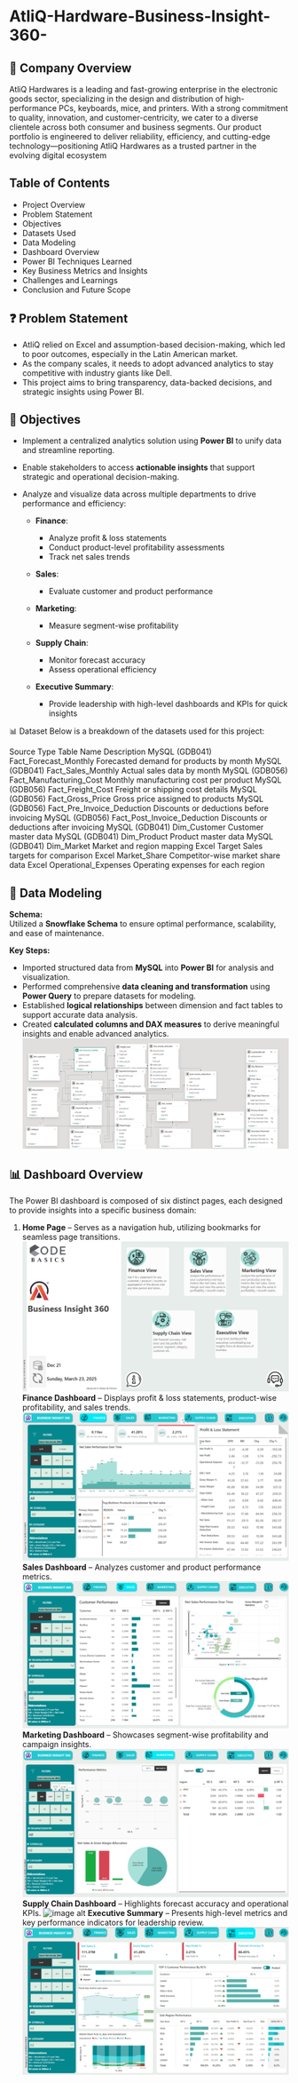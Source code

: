 # AtliQ-Hardware-Business-Insight-360-
## 🏢 Company Overview
AtliQ Hardwares is a leading and fast-growing enterprise in the electronic goods sector, specializing in the design and distribution of high-performance PCs, keyboards, mice, and printers. With a strong commitment to quality, innovation, and customer-centricity, we cater to a diverse clientele across both consumer and business segments. Our product portfolio is engineered to deliver reliability, efficiency, and cutting-edge technology—positioning AtliQ Hardwares as a trusted partner in the evolving digital ecosystem

## Table of Contents
* Project Overview
* Problem Statement
* Objectives
* Datasets Used
* Data Modeling
* Dashboard Overview
* Power BI Techniques Learned
* Key Business Metrics and Insights
* Challenges and Learnings
* Conclusion and Future Scope

## ❓ Problem Statement
* AtliQ relied on Excel and assumption-based decision-making, which led to poor outcomes, especially in the Latin American market.
* As the company scales, it needs to adopt advanced analytics to stay competitive with industry giants like Dell.
* This project aims to bring transparency, data-backed decisions, and strategic insights using Power BI.

## 🎯 Objectives

- Implement a centralized analytics solution using **Power BI** to unify data and streamline reporting.
- Enable stakeholders to access **actionable insights** that support strategic and operational decision-making.
- Analyze and visualize data across multiple departments to drive performance and efficiency:

  - **Finance**:  
    - Analyze profit & loss statements  
    - Conduct product-level profitability assessments  
    - Track net sales trends  

  - **Sales**:  
    - Evaluate customer and product performance  

  - **Marketing**:  
    - Measure segment-wise profitability  

  - **Supply Chain**:  
    - Monitor forecast accuracy  
    - Assess operational efficiency  

  - **Executive Summary**:  
    - Provide leadership with high-level dashboards and KPIs for quick insights


📊 Dataset
Below is a breakdown of the datasets used for this project:

Source Type	Table Name	Description
MySQL (GDB041)	Fact_Forecast_Monthly	Forecasted demand for products by month
MySQL (GDB041)	Fact_Sales_Monthly	Actual sales data by month
MySQL (GDB056)	Fact_Manufacturing_Cost	Monthly manufacturing cost per product
MySQL (GDB056)	Fact_Freight_Cost	Freight or shipping cost details
MySQL (GDB056)	Fact_Gross_Price	Gross price assigned to products
MySQL (GDB056)	Fact_Pre_Invoice_Deduction	Discounts or deductions before invoicing
MySQL (GDB056)	Fact_Post_Invoice_Deduction	Discounts or deductions after invoicing
MySQL (GDB041)	Dim_Customer	Customer master data
MySQL (GDB041)	Dim_Product	Product master data
MySQL (GDB041)	Dim_Market	Market and region mapping
Excel	Target	Sales targets for comparison
Excel	Market_Share	Competitor-wise market share data
Excel	Operational_Expenses	Operating expenses for each region

## 🧩 Data Modeling

**Schema:**  
Utilized a **Snowflake Schema** to ensure optimal performance, scalability, and ease of maintenance.

**Key Steps:**

- Imported structured data from **MySQL** into **Power BI** for analysis and visualization.
- Performed comprehensive **data cleaning and transformation** using **Power Query** to prepare datasets for modeling.
- Established **logical relationships** between dimension and fact tables to support accurate data analysis.
- Created **calculated columns and DAX measures** to derive meaningful insights and enable advanced analytics.
![image alt](https://github.com/harishgraphics7/AtliQ-Hardware-Business-Insight-360-/blob/main/SCHEMA.png)


## 📊 Dashboard Overview

The Power BI dashboard is composed of six distinct pages, each designed to provide insights into a specific business domain:

1. **Home Page** – Serves as a navigation hub, utilizing bookmarks for seamless page transitions.
![image alt](https://github.com/harishgraphics7/AtliQ-Hardware-Business-Insight-360-/blob/main/HOME%20VIEW.png)
**Finance Dashboard** – Displays profit & loss statements, product-wise profitability, and sales trends.
![image alt](https://github.com/harishgraphics7/AtliQ-Hardware-Business-Insight-360-/blob/main/FINANCE%20VIEW.png)
**Sales Dashboard** – Analyzes customer and product performance metrics.
![image alt](https://github.com/harishgraphics7/AtliQ-Hardware-Business-Insight-360-/blob/main/SALES%20VIEW.png)
**Marketing Dashboard** – Showcases segment-wise profitability and campaign insights.
![image alt](https://github.com/harishgraphics7/AtliQ-Hardware-Business-Insight-360-/blob/main/MARKETING%20VIEW.png)
**Supply Chain Dashboard** – Highlights forecast accuracy and operational KPIs.
![image alt]()
**Executive Summary** – Presents high-level metrics and key performance indicators for leadership review.
![image alt](https://github.com/harishgraphics7/AtliQ-Hardware-Business-Insight-360-/blob/main/EXECUTIVE%20VIEW.png)


  
